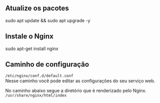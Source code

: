 ## Atualize os pacotes
sudo apt update && sudo apt upgrade -y  

## Instale o Nginx
sudo apt-get install nginx

## Caminho de configuração
`` /etc/nginx/conf.d/default.conf `` <br>
Nesse caminho você pode editar as configurações do seu serviço web. 

No caminho abaixo segue a diretório que é renderizado pelo Nginx.<br>
`` /usr/share/nginx/html/index ``